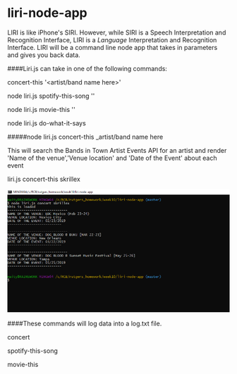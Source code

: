 # liri-node-app

LIRI is like iPhone's SIRI. However, while SIRI is a Speech Interpretation and Recognition Interface, LIRI is a _Language_ Interpretation and Recognition Interface. LIRI will be a command line node app that takes in parameters and gives you back data.

####Liri.js can take in one of the following commands:

  concert-this '<artist/band name here>'

  node liri.js spotify-this-song '<song name here>'

  node liri.js movie-this '<movie name here>'

  node liri.js do-what-it-says
  
#####node liri.js concert-this _artist/band name here

This will search the Bands in Town Artist Events API for an artist and render 'Name of the venue','Venue location' and 'Date of the Event' about each event 

liri.js concert-this skrillex

![Screenshot](screenShot/concert.PNG)


  

####These commands will log data into a log.txt file.

  concert

  spotify-this-song

  movie-this
